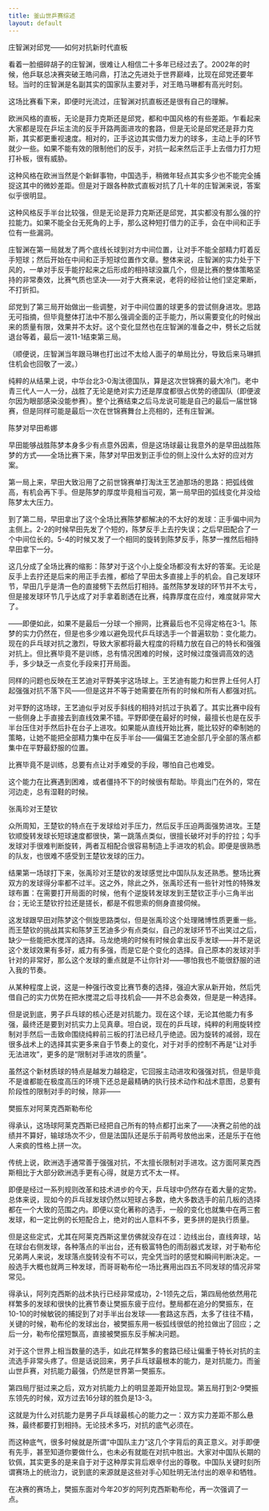 ```yaml
---
title: 釜山世乒赛综述
layout: default
---
```


庄智渊对邱党——如何对抗新时代直板

看着一脸细碎胡子的庄智渊，很难让人相信二十多年已经过去了。2002年的时候，他乒联总决赛突破王皓问鼎，打法之先进处于世界巅峰，比现在邱党还要年轻。当时的庄智渊是名副其实的国家队主要对手，对王皓马琳都有高光时刻。

这场比赛看下来，即便时光流过，庄智渊对抗直板还是很有自己的理解。

欧洲风格的直板，无论是菲力克斯还是邱党，都和中国风格的有些差距。乍看起来大家都是现在乒坛主流的反手开路两面进攻的套路，但是无论是邱党还是菲力克斯，其实都更重视速度。相对的，正手这边其实借力发力的球多，主动上手的环节就少一些。如果不能有效的限制他们的反手，对抗一起来然后正手上去借力打力短打补板，很有威胁。

这种风格在欧洲当然是个新鲜事物，中国选手，稍微年轻点其实多少也不能完全捕捉这其中的微妙差距。但是对于跟各种款式直板对抗了几十年的庄智渊来说，答案似乎很明显。

这种风格反手半台比较强，但是无论是菲力克斯还是邱党，其实都没有那么强的拧拉能力。如果不能全台无死角的上手，那么这种短打借力的正手，会在中间和正手位有一些漏洞。

庄智渊在第一局就发了两个底线长球到对方中间位置，让对手不能全部精力盯着反手短球；然后开始在中间和正手短球位置作文章。整体来说，庄智渊的实力处于下风的，一单对手反手能拧起来之后形成的相持球没赢几个，但是比赛的整体策略坚持的非常奏效，比赛气质也坚决——对于大赛来说，老将的经验让他们坚定果断，不打折扣。

邱党到了第三局开始做出一些调整，对于中间位置的球更多的尝试侧身进攻。思路无可指摘，但毕竟整体打法中不那么强调全面的正手能力，所以需要变化的时候出来的质量有限，效果并不太好。这个变化显然也在庄智渊的准备之中，劈长之后就退台等着，最后一波11-1结束第三局。

（顺便说，庄智渊当年跟马琳也打出过不太给人面子的单局比分，导致后来马琳抓住机会也回敬了一波。）

纯粹的从结果上说，中华台北3-0淘汰德国队，算是这次世锦赛的最大冷门。老中青三代人一人一分，战胜了无论是绝对实力还是厚度都很占优势的德国队（即便波尔因为眼部感染没能参赛）。整个比赛结束之后马龙说可能是自己的最后一届世锦赛，但是同样可能是最后一次在世锦赛舞台上亮相的，还有庄智渊。

陈梦对早田希娜

早田能够战胜陈梦本身多少有点意外因素，但是这场球最让我意外的是早田战胜陈梦的方式——全场比赛下来，陈梦对早田发到正手位的侧上没什么太好的应对方案。

第一局上来，早田大致沿用了之前世锦赛单打淘汰王艺迪那场的思路：把弧线做高，有机会再下手。但是陈梦的厚度毕竟相当可观，第一局早田的弧线变化并没给陈梦太大压力。

到了第二局，早田拿出了这个全场比赛陈梦都解决的不太好的发球：正手偏中间为主侧上。2-2的时候早田先发了个短的，陈梦反手上去拧失误；之后早田配合了一个中间位长的。5-4的时候又发了一个相同的旋转到陈梦反手，陈梦一推然后相持早田拿下一分。

这几分成了全场比赛的缩影：陈梦对于这个小上旋全场都没有太好的答案。无论是反手上去拧还是后来的用正手去推，都给了早田太多直接上手的机会。自己发球环节，早田几乎是清一色的直接劈下去然后打相持。虽然陈梦发球的环节并不太亏，但是接发球环节几乎达成了对手拿着剧透在比赛，纯靠厚度在应付，难度就非常大了。

——即便如此，如果不是最后一分球一个擦网，比赛最后也不见得定格在3-1。陈梦的实力仍然在，但是也多少难以避免现代乒乓球选手一个普遍软肋：变化能力。现在的乒乓球对抗之激烈，导致大家都将最大程度的将精力放在自己的特长和强强对抗上。但比赛毕竟不是训练，总有情况困难的时候，这时候过度强调高效的选手，多少缺乏一点变化手段来打开局面。

同样的问题也反映在王艺迪对平野美宇这场球上。王艺迪有能力和世界上任何人打起强强对抗不落下风——但是这并不等于她需要在所有的时候和所有人都强对抗。

对平野的这场球，王艺迪似乎对反手斜线的相持对抗过于执着了。其实比赛中段有一些侧身上手直接去到直线效果不错。平野即便在最好的时候，最擅长也是在反手半台压住对手然后扑在台子上进攻。如果能从直线开始比赛，能比较好的牵制她的策略，让她不能把全部精力集中在反手半台——偏偏王艺迪全部几乎全部的落点都集中在平野最舒服的位置。

比赛毕竟不是训练，总要有点让对手难受的手段，哪怕自己也难受。

这个能力在比赛遇到困难，或者僵持不下的时候很有帮助。毕竟出门在外的，常在河边走，总有湿鞋的时候。

张禹珍对王楚钦

众所周知，王楚钦的特点在于发球给对手压力，然后反手压迫两面强势进攻。王楚钦顺旋转发球长短球速度都很快，第一跳落点类似，很擅长破坏对手的拧拉；勾手发球对手很难判断旋转，两者互相配合很容易制造上手进攻的机会。即便是很熟悉的队友，也很难不感受到王楚钦发球的压力。

结果第一场球打下来，张禹珍对王楚钦的发球感觉比中国队队友还熟悉。整场比赛双方的发球得分率都不过半。这之外，除此之外，张禹珍还有一些针对性的特殊发球布置：在需要打开局面的时候，他有个逆旋转发球发到王楚钦正手小三角半出台；无论王楚钦拧拉还是搓长，都是不假思索的侧身直接伺候。

这发球跟早田对陈梦这个侧旋思路类似，但是张禹珍这个处理赌博性质更重一些。而王楚钦的挑战其实和陈梦王艺迪多少有点类似，自己的发球环节不出笑过之后，缺少一些能把水搅浑的选择。马龙绝境的时候有时候会拿出反手发球——并不是说这个发球效果有多好，威力有多强，而是它是个变化的选择。自己原本的发球对手针对的非常好，那么这个发球的重点就是不让你针对——哪怕我也不能很舒服的进入我的节奏。

从某种程度上说，这是一种强行改变比赛节奏的选择，强迫大家从新开始，然后凭借自己的实力优势在把水搅混之后寻找机会——并不总会奏效，但是是一种选择。

但是说到底，男子乒乓球的核心还是对抗能力。现在这个球，无论其他能力有多强，最终还是要到对抗实力上见真章。坦白说，现在的乒乓球，纯粹的利用旋转控制对手然后一击致命围绕纯粹前三板的打法已经几乎绝迹。因为旋转的减弱，现在很多战术上的选择其实更多来自于节奏上的变化，对于对手的控制不再是“让对手无法进攻”，更多的是“限制对手进攻的质量”。

虽然这个新材质球的特点是越发力越稳定，它回报主动进攻和强强对抗，但是毕竟不是谁都能在极度高压的环境下还总是最精确的执行技术动作和战术意图，总要有阶段性的限制对手的时候，除非——

樊振东对阿莱克西斯勒布伦

得承认，这场球阿莱克西斯已经把自己所有的特点都打出来了——决赛之前他的战绩并不算好，输球场次不少，但是法国队还是乐于前两号放他出来，还是乐于在他人来疯的性格上拼一次。

传统上说，欧洲选手通常善于强强对抗，不太擅长限制对手进攻。这方面阿莱克西斯相比于大部分欧洲选手更有心得，就是方式不太一样。

即便是经过一系列规则改革和技术进步的今天，乒乓球中仍然存在着大量的定势。总体来说，现如今的乒乓球发球仍然以短球占多数，绝大多数选手的前几板的选择都在一个大致的范围之内。即便以变化著称的选手，一般的变化也就集中在两三套发球，和一定比例的长短配合上，绝对的出人意料不多，更多拼的是执行质量。

但是这些定式，尤其在阿莱克西斯这里仿佛就没存在过：边线出台，直线奔球，站在球台右侧发球，各种落点的半出台，还有极富特色的雨刮器式发球，对于勒布伦兄弟两人来说，发球落点旋转没有不可以，完全凭当时的感觉和瞬间判断决定。一般选手大概也就两三种发球，而哥哥勒布伦一场比赛用出四五不同发球的情况非常常见。

得承认，阿列克西斯的战术执行已经非常成功，2-1领先之后，第四局他依然用花样繁多的发球和很快的比赛节奏让樊振东疲于应付。整局都在追分的樊振东，在10-10的时候敏锐的捕捉到了对手半出台发球——套路这东西，太多了往往不精，关键的时候，勒布伦的发球出台，被樊振东用一板弧线很低的抢拉做出了回应；之后一分，勒布伦摆短飘高，直接被樊振东反手解决问题。

对于这个世界上相当数量的选手，如此花样繁多的套路已经让偏重于特长对抗的主流选手非常头疼了。但是话说回来，男子乒乓球最根本的能力，是对抗能力。而釜山世乒赛，对抗能力最强，仍然是世界第一樊振东。

第四局厅挺过来之后，双方对抗能力上的明显差距开始显现。第五局打到2-9樊振东领先的时候，双方过去16分球的胜负是13-3。

这就是为什么对抗能力是男子乒乓球最核心的能力之一：双方实力差距不那么悬殊，最终都要打到相持。无论技术多巧，对抗的底气必须在。

而这种底气，很多时候就是所谓“中国队主力”这几个字背后的真正意义。对手即便有先手，甚至知道你要做什么，也未必有就能在对抗中胜出。大家对中国队长期的钦佩，其实更多的是来自于对于这种厚实背后艰辛付出的尊敬。中国队关键时刻所谓赛场上的统治力，说到底的来源就是这些对手心知肚明无法付出的艰辛和牺牲。

在决赛的赛场上，樊振东面对今年20岁的阿列克西斯勒布伦，再一次强调了一点。